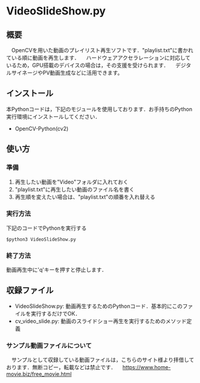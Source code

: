 # VideoSlideShow.py


## 概要

　OpenCVを用いた動画のプレイリスト再生ソフトです．"playlist.txt"に書かれている順に動画を再生します．
　ハードウェアアクセラレーションに対応しているため，GPU搭載のデバイスの場合は，その支援を受けられます．
　デジタルサイネージやPV動画生成などに活用できます。



## インストール
本Pythonコードは，下記のモジュールを使用しております．お手持ちのPython実行環境にインストールしてください．
- OpenCV-Python(cv2)




## 使い方
### 準備
1. 再生したい動画を"Video"フォルダに入れておく
2. "playlist.txt"に再生したい動画のファイル名を書く
3. 再生順を変えたい場合は、"playlist.txt"の順番を入れ替える

### 実行方法
下記のコードでPythonを実行する
```
$python3 VideoSlideShow.py
```

### 終了方法
動画再生中に'q'キーを押すと停止します．




## 収録ファイル
- VideoSlideShow.py: 動画再生するためのPythonコード．基本的にこのファイルを実行するだけでOK．
- cv_video_slide.py: 動画のスライドショー再生を実行するためのメソッド定義
### サンプル動画ファイルについて
　サンプルとして収録している動画ファイルは，こちらのサイト様より拝借しております．無断コピー，転載などは禁止です．
　https://www.home-movie.biz/free_movie.html